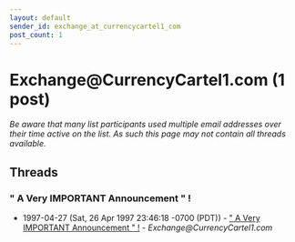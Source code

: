 ```yaml
---
layout: default
sender_id: exchange_at_currencycartel1_com
post_count: 1
---
```


# Exchange<span>@</span>CurrencyCartel1.com (1 post)

_Be aware that many list participants used multiple email addresses over their time active on the list. As such this page may not contain all threads available._

## Threads

### " A Very IMPORTANT Announcement " !
+ 1997-04-27 (Sat, 26 Apr 1997 23:46:18 -0700 (PDT)) - [" A Very IMPORTANT Announcement " !](/archive/1997/04/5524f4477776e5a7a47c577ddc20a6db983172212c4fec157d70fda5d99b5cab) - _Exchange@CurrencyCartel1.com_


